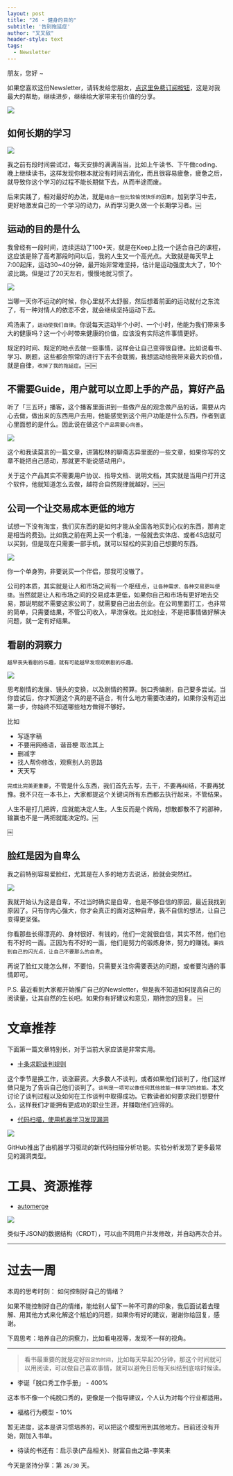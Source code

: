 ```yaml
---
layout: post
title: "26 - 健身的目的"
subtitle: '告别拖延症'
author: "叉叉敌"
header-style: text
tags:
  - Newsletter
---
```


朋友，您好 ~ 

如果您喜欢这份Newsletter，请转发给您朋友，[点这里免费订阅按钮](https://chasays.zhubai.love/)，这是对我最大的帮助，继续进步，继续给大家带来有价值的分享。

![](https://gitee.com/chasays/mdPic/raw/master/uPic/20220226152646.png)

## 如何长期的学习

![](https://gitee.com/chasays/mdPic/raw/master/uPic/20220226152753.png)

我之前有段时间尝试过，每天安排的满满当当，比如上午读书、下午做coding、晚上继续读书，这样发现你根本就没有时间去消化，而且很容易疲惫，疲惫之后，就导致你这个学习的过程不能长期做下去，从而半途而废。

后来实践了，相对最好的办法，就是`结合一些比较愉悦快乐的因素`，加到学习中去，更好地激发自己的一个学习的动力，从而学习更久做一个长期学习者。￼

## 运动的目的是什么

我曾经有一段时间，连续运动了100+天，就是在Keep上找一个适合自己的课程，这应该是除了高考那段时间以后，我的人生又一个高光点。大致就是每天早上7:00起床，运动30~40分钟，最开始非常难坚持，估计是运动强度太大了，10个波比跳。但是过了20天左右，慢慢地就习惯了。

![](https://gitee.com/chasays/mdPic/raw/master/uPic/20220226152828.png)

当哪一天你不运动的时候，你心里就不太舒服，然后想着前面的运动就付之东流了，有一种对情人的依恋不舍，就会继续坚持运动下去。

鸡汤来了，`运动使我们自律`。你说每天运动半个小时、一个小时，他能为我们带来多大的健康吗？这一个小时带来健康的价值，应该没有实际这件事情更好。

规定的时间、规定的地点去做一些事情，这样会让自己变得很自律。比如说看书、学习、刷题，这些都会照常的进行下去不会耽搁，我想运动给我带来最大的价值，就是自律，`改掉了我的拖延症`。￼￼

## 不需要Guide，用户就可以立即上手的产品，算好产品

听了「三五环」播客，这个播客里面讲到一些做产品的观念做产品的话，需要从内心去做，做出来的东西用户去用，他能感觉到这个用户功能是什么东西，作者到底心里面想的是什么。因此说在做这个`产品需要心向善`。

![](https://gitee.com/chasays/mdPic/raw/master/uPic/20220226152903.png)

这个和我读莫言的一篇文章，讲蒲松林的聊斋志异里面的一些文章，如果你写的文章不能把自己感动，那就更不能说感动用户。

关于这个产品其实不需要用户协议、指导文档、说明文档，其实就是当用户打开这个软件，他就知道怎么去做，越符合自然规律就越好。￼￼


## 公司一个让交易成本更低的地方

试想一下没有淘宝，我们买东西的是如何才能从全国各地买到心仪的东西，那肯定是相当的费劲。比如我之前在网上买一个机油，一般就去实体店、或者4S店就可以买到，但是现在只需要一部手机，就可以轻松的买到自己想要的东西。

![](https://gitee.com/chasays/mdPic/raw/master/uPic/20220226152943.png)

你一个单身狗，非要说买一个伴侣，那我可没辙了。

公司的本质，其实就是让人和市场之间有一个枢纽点，`让各种需求、各种交易更叫便捷`。当然就是让人和市场之间的交易成本更低，如果你自己和市场有更好地去交易，那说明就不需要这家公司了，就需要自己出去创业。在公司里面打工，也非常的简单，只需要结果，不管公司收入，旱涝保收。比如创业，不是把事情做好解决问题，就一定有好结果。

## 看剧的洞察力

`越早丧失看剧的乐趣，就有可能越早发现观察剧的乐趣。`

![](https://gitee.com/chasays/mdPic/raw/master/uPic/20220226153010.png)

思考剧情的发展、镜头的变换，以及剧情的预算。脱口秀编剧，自己要多尝试。当你尝试后，你才知道这个真的是不适合，有什么地方需要改进的，如果你没有迈出第一步，你始终不知道哪些地方做得不够好。

比如 

- 写逐字稿
- 不要用网络语，谐音梗 取法其上
- 删减字
- 找人帮你修改，观察别人的思路
- 天天写

`完成比完美更重要`，不管是什么东西，我们首先去写，去干，不要再纠结，不要再犹豫。我不只在一本书上，大家都提这个关键词所有东西都去执行起来，不管结果。

人生不是打几把牌，应就能决定人生。人生反而是个牌局，想散都散不了的那种，输赢也不是一两把就能决定的。￼

￼
## 脸红是因为自卑么

我之前特别容易爱脸红，尤其是在人多的地方去说话，脸就会突然红。

![](https://gitee.com/chasays/mdPic/raw/master/uPic/20220226153112.png)

我就开始认为这是自卑，不过当时确实是自卑，也是不够自信的原因，最近我找到原因了。只有你内心强大，你才会真正的面对这种自卑，我不自信的想法，让自己变得更坚强。

你看那些长得漂亮的、身材很好、有钱的，他们一定就很自信，其实不然，他们也有不好的一面。正因为有不好的一面，他们是努力的锻炼身体，努力的赚钱。`要找到自己的闪光点，让自己不要那么的自卑`。

再说了脸红又能怎么样，不要怕，只需要关注你需要表达的问题，或者要沟通的事情即可。

P.S. 最近看到大家都开始推广自己的Newsletter，但是我不知道如何提高自己的阅读量，让其自然的生长吧。如果你有好建议和意见，期待您的回复。
￼





# 文章推荐

下面第一篇文章特别长，对于当前大家应该是非常实用。

- [十条求职谈判规则](https://haseebq.com/my-ten-rules-for-negotiating-a-job-offer/)

这个季节是换工作，谈涨薪资。大多数人不谈判，或者如果他们谈判了，他们这样做只是为了告诉自己他们谈判了。`谈判是一项可以像任何其他技能一样学习的技能。`本文讨论了谈判过程以及如何在工作谈判中取得成功。它教读者如何要求我们想要什么，这样我们才能拥有更成功的职业生涯，并赚取他们应得的。

- [代码扫描，使用机器学习发现漏洞](https://github.blog/2022-02-17-code-scanning-finds-vulnerabilities-using-machine-learning/)

![](https://gitee.com/chasays/mdPic/raw/master/uPic/20220226153148.png)

GitHub推出了由机器学习驱动的新代码扫描分析功能。实验分析发现了更多最常见的漏洞类型。



# 工具、资源推荐


- [automerge](https://github.com/automerge/automerge)

![](https://gitee.com/chasays/mdPic/raw/master/uPic/20220226152208.png)

类似于JSON的数据结构（CRDT），可以由不同用户并发修改，并自动再次合并。




---

# 过去一周

本周的思考时刻： 如何控制好自己的情绪？

如果不能控制好自己的情绪，能给别人留下一种不可靠的印象，我后面试着去理解、用其他方式来化解这个尴尬的问题，如果你有好的建议，谢谢你给回复，感谢。

下周思考：培养自己的洞察力，比如看电视等，发现不一样的视角。


---

> 看书最重要的就是定好`固定的时间`，比如每天早起20分钟，那这个时间就可以用阅读，可以做自己喜欢事情，就可以避免日后每天纠结到底啥时候读。

- 李诞「脱口秀工作手册」 - 400%


这本书不像一个纯脱口秀的，更像是一个指导建议，个人认为对每个行业都适用。


- 福格行为模型 - 10%

暂无进度，这本是讲习惯培养的，可以把这个模型用到其他地方。目前还没有开始，刚加入书单。

- 待读的书还有：启示录(产品相关)、财富自由之路-李笑来


今天是坚持分享：第 `26/30` 天。

